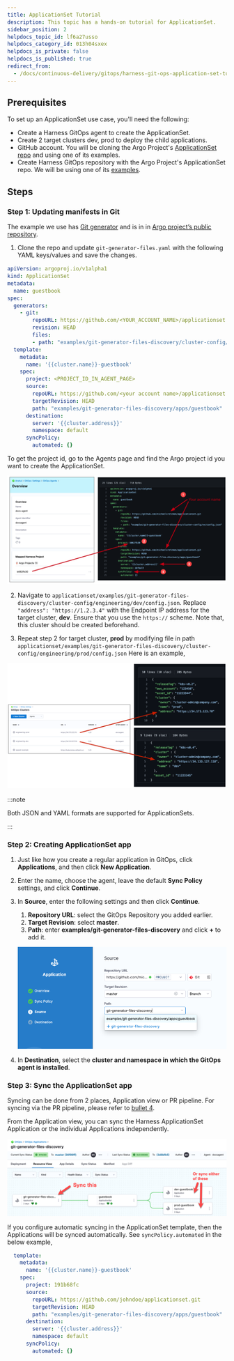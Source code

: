 ```yaml
---
title: ApplicationSet Tutorial
description: This topic has a hands-on tutorial for ApplicationSet.
sidebar_position: 2
helpdocs_topic_id: lf6a27usso
helpdocs_category_id: 013h04sxex
helpdocs_is_private: false
helpdocs_is_published: true
redirect_from:
  - /docs/continuous-delivery/gitops/harness-git-ops-application-set-tutorial
---
```


## Prerequisites

To set up an ApplicationSet use case, you'll need the following:

* Create a Harness GitOps agent to create the ApplicationSet.
* Create 2 target clusters dev, prod to deploy the child applications.
* GitHub account. You will be cloning the Argo Project's [ApplicationSet repo](https://github.com/argoproj/applicationset) and using one of its examples.
* Create Harness GitOps repository with the Argo Project's ApplicationSet repo. We will be using one of its [examples](https://github.com/argoproj/applicationset/tree/master/examples).

## Steps

### Step 1: Updating manifests in Git

The example we use has [Git generator](https://argo-cd.readthedocs.io/en/stable/operator-manual/applicationset/Generators-Git/) and is in in [Argo project’s public repository](https://github.com/argoproj/applicationset/tree/master/examples/git-generator-files-discovery).

1. Clone the repo and update `git-generator-files.yaml` with the following YAML keys/values and save the changes.

```yaml
apiVersion: argoproj.io/v1alpha1  
kind: ApplicationSet  
metadata:  
  name: guestbook  
spec:  
  generators:  
    - git:  
        repoURL: https://github.com/<YOUR_ACCOUNT_NAME>/applicationset.git  
        revision: HEAD  
        files:  
        - path: "examples/git-generator-files-discovery/cluster-config/**/config.json"  
  template:  
    metadata:  
      name: '{{cluster.name}}-guestbook'  
    spec:  
      project: <PROJECT_ID_IN_AGENT_PAGE>  
      source:  
        repoURL: https://github.com/<your account name>/applicationset.git  
        targetRevision: HEAD  
        path: "examples/git-generator-files-discovery/apps/guestbook"  
      destination:  
        server: '{{cluster.address}}'  
        namespace: default  
      syncPolicy:  
        automated: {}
```
To get the project id, go to the Agents page and find the Argo project id you want to create the ApplicationSet.

![](static/harness-git-ops-application-set-tutorial-33.png)

2. Navigate to `applicationset/examples/git-generator-files-discovery/cluster-config/engineering/dev/config.json`. Replace `"address": "https://1.2.3.4"` with the Endpoint IP address for the target cluster, **dev**. Ensure that you use the `https://` scheme.
Note that, this cluster should be created beforehand.

3. Repeat step 2 for target cluster, **prod** by modifying file in path `applicationset/examples/git-generator-files-discovery/cluster-config/engineering/prod/config.json`
Here is an example,

![](static/harness-git-ops-application-set-tutorial-34.png)

:::note

Both JSON and YAML formats are supported for ApplicationSets.

:::

### Step 2: Creating ApplicationSet app

1. Just like how you create a regular application in GitOps, click **Applications**, and then click **New Application**.
2. Enter the name, choose the agent, leave the default **Sync Policy** settings, and click **Continue**.
3. In **Source**, enter the following settings and then click **Continue**.
    1. **Repository URL**: select the GitOps Repository you added earlier.
    2. **Target Revision**: select **master**.
    3. **Path**: enter **examples/git-generator-files-discovery** and click **+** to add it.
    
      ![](static/harness-git-ops-application-set-tutorial-39.png)

4. In **Destination**, select the **cluster and namespace in which the GitOps agent is installed**.

### Step 3: Sync the ApplicationSet app

Syncing can be done from 2 places, Application view or PR pipeline. For syncing via the PR pipeline, please refer to [bullet 4](https://developer.harness.io/docs/continuous-delivery/gitops/use-gitops/sync-gitops-applications/).

From the Application view, you can sync the Harness ApplicationSet Application or the individual Applications independently.

![](static/harness-git-ops-application-set-tutorial-63.png)

If you configure automatic syncing in the ApplicationSet template, then the Applications will be synced automatically. See `syncPolicy.automated` in the below example,

```yaml
  template:  
    metadata:  
      name: '{{cluster.name}}-guestbook'  
    spec:  
      project: 191b68fc  
      source:  
        repoURL: https://github.com/johndoe/applicationset.git  
        targetRevision: HEAD  
        path: "examples/git-generator-files-discovery/apps/guestbook"  
      destination:  
        server: '{{cluster.address}}'  
        namespace: default  
      syncPolicy:  
        automated: {}
```